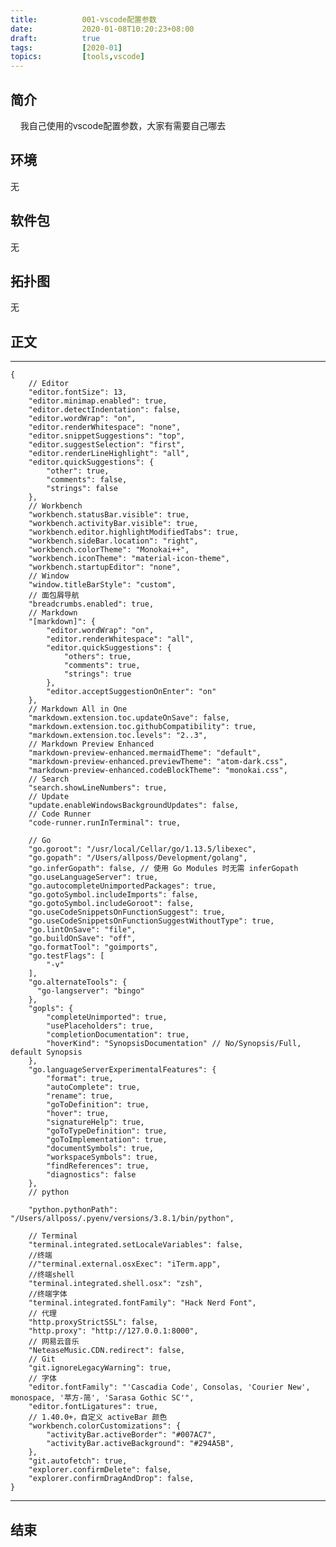 ```yaml
---
title:          001-vscode配置参数
date:           2020-01-08T10:20:23+08:00
draft:          true
tags:           [2020-01]
topics:         [tools,vscode]
---
```



## 简介

&nbsp;&nbsp;&nbsp;&nbsp;我自己使用的vscode配置参数，大家有需要自己哪去
<!--more-->

## 环境

无

## 软件包

无

## 拓扑图

无


## 正文
---

    {
        // Editor
        "editor.fontSize": 13,
        "editor.minimap.enabled": true,
        "editor.detectIndentation": false,
        "editor.wordWrap": "on",
        "editor.renderWhitespace": "none",
        "editor.snippetSuggestions": "top",
        "editor.suggestSelection": "first",
        "editor.renderLineHighlight": "all",
        "editor.quickSuggestions": {
            "other": true,
            "comments": false,
            "strings": false
        },
        // Workbench
        "workbench.statusBar.visible": true,
        "workbench.activityBar.visible": true,
        "workbench.editor.highlightModifiedTabs": true,
        "workbench.sideBar.location": "right",
        "workbench.colorTheme": "Monokai++",
        "workbench.iconTheme": "material-icon-theme",
        "workbench.startupEditor": "none",
        // Window
        "window.titleBarStyle": "custom",
        // 面包屑导航
        "breadcrumbs.enabled": true,
        // Markdown
        "[markdown]": {
            "editor.wordWrap": "on",
            "editor.renderWhitespace": "all",
            "editor.quickSuggestions": {
                "others": true,
                "comments": true,
                "strings": true
            },
            "editor.acceptSuggestionOnEnter": "on"
        },
        // Markdown All in One
        "markdown.extension.toc.updateOnSave": false,
        "markdown.extension.toc.githubCompatibility": true,
        "markdown.extension.toc.levels": "2..3",
        // Markdown Preview Enhanced
        "markdown-preview-enhanced.mermaidTheme": "default",
        "markdown-preview-enhanced.previewTheme": "atom-dark.css",
        "markdown-preview-enhanced.codeBlockTheme": "monokai.css",
        // Search
        "search.showLineNumbers": true,
        // Update
        "update.enableWindowsBackgroundUpdates": false,
        // Code Runner
        "code-runner.runInTerminal": true,

        // Go
        "go.goroot": "/usr/local/Cellar/go/1.13.5/libexec",
        "go.gopath": "/Users/allposs/Development/golang",
        "go.inferGopath": false, // 使用 Go Modules 时无需 inferGopath
        "go.useLanguageServer": true,
        "go.autocompleteUnimportedPackages": true,
        "go.gotoSymbol.includeImports": false,
        "go.gotoSymbol.includeGoroot": false,
        "go.useCodeSnippetsOnFunctionSuggest": true,
        "go.useCodeSnippetsOnFunctionSuggestWithoutType": true,
        "go.lintOnSave": "file",
        "go.buildOnSave": "off",
        "go.formatTool": "goimports",
        "go.testFlags": [
            "-v"
        ],
        "go.alternateTools": {
          "go-langserver": "bingo"
        },
        "gopls": {
            "completeUnimported": true,
            "usePlaceholders": true,
            "completionDocumentation": true,
            "hoverKind": "SynopsisDocumentation" // No/Synopsis/Full, default Synopsis
        },
        "go.languageServerExperimentalFeatures": {
            "format": true,
            "autoComplete": true,
            "rename": true,
            "goToDefinition": true,
            "hover": true,
            "signatureHelp": true,
            "goToTypeDefinition": true,
            "goToImplementation": true,
            "documentSymbols": true,
            "workspaceSymbols": true,
            "findReferences": true,
            "diagnostics": false
        },
        // python

        "python.pythonPath": "/Users/allposs/.pyenv/versions/3.8.1/bin/python",

        // Terminal
        "terminal.integrated.setLocaleVariables": false,
        //终端
        //"terminal.external.osxExec": "iTerm.app",
        //终端shell
        "terminal.integrated.shell.osx": "zsh",
        //终端字体
        "terminal.integrated.fontFamily": "Hack Nerd Font",
        // 代理
        "http.proxyStrictSSL": false,
        "http.proxy": "http://127.0.0.1:8000",
        // 网易云音乐
        "NeteaseMusic.CDN.redirect": false,
        // Git
        "git.ignoreLegacyWarning": true,
        // 字体
        "editor.fontFamily": "'Cascadia Code', Consolas, 'Courier New', monospace, '苹方-简', 'Sarasa Gothic SC'",
        "editor.fontLigatures": true,
        // 1.40.0+，自定义 activeBar 颜色
        "workbench.colorCustomizations": {
            "activityBar.activeBorder": "#007AC7",
            "activityBar.activeBackground": "#294A5B",
        },
        "git.autofetch": true,
        "explorer.confirmDelete": false,
        "explorer.confirmDragAndDrop": false,
    }
---
## 结束